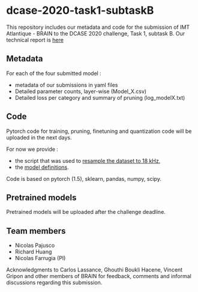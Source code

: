 # dcase-2020-task1-subtaskB

This repository includes our metadata and code for the submission of IMT Atlantique - BRAIN to the DCASE 2020 challenge, Task 1, subtask B. 
Our technical report is [here](Farrugia_IMT-Atlantique-BRAIn_task1_technical_report.pdf)

Metadata
--

For each of the four submitted model : 

- metadata of our submissions in yaml files
- Detailed parameter counts, layer-wise (Model_X.csv)
- Detailed loss per category and summary of pruning (log_modelX.txt)


Code
--
Pytorch code for training, pruning, finetuning and quantization code will be uploaded in the next days. 

For now we provide :
- the script that was used to [resample the dataset to 18 kHz](resample.py), 
- the [model definitions](models.py).

Code is based on pytorch (1.5), sklearn, pandas, numpy, scipy.

Pretrained models 
--
Pretrained models will be uploaded after the challenge deadline.

Team members
--
- Nicolas Pajusco
- Richard Huang
- Nicolas Farrugia (PI)
  
Acknowledgments to Carlos Lassance, Ghouthi Boukli Hacene, Vincent Gripon and other members of BRAIN for feedback, comments and informal discussions regarding this submission. 
